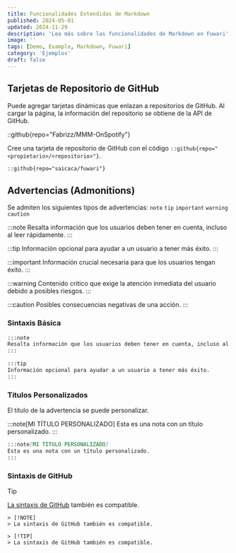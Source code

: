 ```yaml
---
title: Funcionalidades Extendidas de Markdown
published: 2024-05-01
updated: 2024-11-29
description: 'Lea más sobre las funcionalidades de Markdown en Fuwari'
image: ''
tags: [Demo, Example, Markdown, Fuwari]
category: 'Ejemplos'
draft: false 
---
```


## Tarjetas de Repositorio de GitHub
Puede agregar tarjetas dinámicas que enlazan a repositorios de GitHub. Al cargar la página, la información del repositorio se obtiene de la API de GitHub. 

::github{repo="Fabrizz/MMM-OnSpotify"}

Cree una tarjeta de repositorio de GitHub con el código `::github{repo="<propietario>/<repositorio>"}`.

```markdown
::github{repo="saicaca/fuwari"}
```

## Advertencias (Admonitions)

Se admiten los siguientes tipos de advertencias: `note` `tip` `important` `warning` `caution`

:::note
Resalta información que los usuarios deben tener en cuenta, incluso al leer rápidamente.
:::

:::tip
Información opcional para ayudar a un usuario a tener más éxito.
:::

:::important
Información crucial necesaria para que los usuarios tengan éxito.
:::

:::warning
Contenido crítico que exige la atención inmediata del usuario debido a posibles riesgos.
:::

:::caution
Posibles consecuencias negativas de una acción.
:::

### Sintaxis Básica

```markdown
:::note
Resalta información que los usuarios deben tener en cuenta, incluso al leer rápidamente.
:::

:::tip
Información opcional para ayudar a un usuario a tener más éxito.
:::
```

### Títulos Personalizados

El título de la advertencia se puede personalizar.

:::note[MI TÍTULO PERSONALIZADO]
Esta es una nota con un título personalizado.
:::

```markdown
:::note[MI TÍTULO PERSONALIZADO]
Esta es una nota con un título personalizado.
:::
```

### Sintaxis de GitHub

> [!TIP]
> [La sintaxis de GitHub](https://github.com/orgs/community/discussions/16925) también es compatible.

```
> [!NOTE]
> La sintaxis de GitHub también es compatible.

> [!TIP]
> La sintaxis de GitHub también es compatible.
```